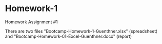 # Homework-1
Homework Assignment #1

There are two files "Bootcamp-Homework-1-Guenthner.xlsx" (spreadsheet) and "Bootcamp-Homework-01-Excel-Guenthner.docx" (report)
